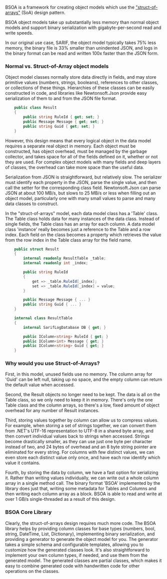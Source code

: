 BSOA is a framework for creating object models which use the ["struct-of-arrays"](https://en.wikipedia.org/wiki/AoS_and_SoA) (SoA) design pattern. 

BSOA object models take up substantially less memory than normal object models and support binary serialization with gigabyte-per-second read and write speeds. 

In our original use case, SARIF, the object model typically takes 75% less memory, the binary file is 33% smaller than unindented JSON, and logs in the binary format can be read and written 100x faster than the JSON form.

### Normal vs. Struct-of-Array object models
Object model classes normally store data directly in fields, and may store primitive values (numbers, strings, booleans), references to other classes, or collections of these things. Hierarchies of these classes can be easily constructed in code, and libraries like Newtonsoft.Json provide easy serialization of them to and from the JSON file format.

```csharp
    public class Result
    {
        public string RuleId { get; set; }
        public Message Message { get; set; }
        public string Guid { get; set; }
    }
```

However, this design means that every logical object in the data model requires a separate real object in memory. Each object must be constructed, has object overhead, must be managed by the garbage collector, and takes space for all of the fields defined on it, whether or not they are used. For complex object models with many fields and deep layers of classes, the overhead can take more space than the useful data.

Serialization from JSON is straightforward, but relatively slow. The serializer must identify each property in the JSON, parse the single value, and then call the setter for the corresponding class field. Newtonsoft.Json can parse JSON at about 100 MB/s, but slows to 25 MB/s or less when filling out an object model, particularly one with many small values to parse and many data classes to construct.

In the "struct-of-arrays" model, each data model class has a 'Table' class. The Table class holds data for many instances of the data class. Instead of single fields, the Table class has an array for each column. A data model class 'instance' really becomes just a reference to the Table and a row index. Each field on the class becomes a property which retrieves the value from the row index in the Table class array for the field name.

```csharp
    public struct Result
    {
        internal readonly ResultTable _table;
        internal readonly int _index;

        public string RuleId
        {
            get => _table.RuleId[_index];
            set => _table.RuleId[_index] = value;
        }

        public Message Message { ... }
        public string Guid { ... }
    }

    internal class ResultTable
    {
        internal SarifLogDatabase DB { get; }

        public IColumn<string> RuleId { get; }
        public IColumn<int> Message { get; }
        public IColumn<string> Guid { get; }
    }

```

### Why would you use Struct-of-Arrays? 

First, in this model, unused fields use no memory. The column array for 'Guid' can be left null, taking up no space, and the empty column can return the default value when accessed. 

Second, the Result objects no longer need to be kept. The data is all on the Table class, so we only need to keep it in memory. There's only the one Table class and the column arrays, so there's a low, fixed amount of object overhead for any number of Result instances. 

Third, storing values together by column can allow us to compress values. For example, when storing a set of strings together, we can convert them from .NET's UTF-16 representation to UTF-8 in a shared byte array, and then convert individual values back to strings when accessed. Strings become drastically smaller, as they can use just one byte per character instead of two, and 24 bytes of overhead and an 8 byte string pointer are eliminated for every string. For columns with few distinct values, we can even store each distinct value only once, and have each row identify which value it contains.

Fourth, by storing the data by column, we have a fast option for serializing it. Rather than writing values individually, we can write out a whole column array in a single method call. The binary format 'BSOA' implemented by the library does just that, writing some metadata for Tables and Columns and then writing each column array as a block. BSOA is able to read and write at over 1 GB/s single-threaded as a result of this design.


### BSOA Core Library

Clearly, the struct-of-arrays design requires much more code. The BSOA library helps by providing column classes for base types (numbers, bool, string, DateTime, List, Dictionary), implementing binary serialization, and providing a generator to generate the object model for you. The generator takes a simple schema and configurable templates, allowing you to customize how the generated classes look. It's also straightforward to implement your own column types, if needed, and use them from the generated model. The generated classes are partial classes, which makes it easy to combine generated code with handwritten code for other operations on the classes. 